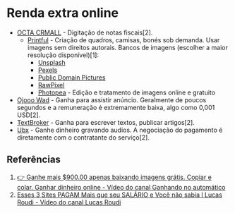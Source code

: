 # Renda extra online

- [OCTA CRMALL](https://octa.crmall.com/) - Digitação de notas fiscais[2].
  - [Printful](https://www.printful.com/br) - Criação de quadros, camisas, bonés sob demanda. Usar imagens sem direitos autorais. Bancos de imagens (escolher a maior resolução disponível)[1]:
    - [Unsplash](https://unsplash.com/)
    - [Pexels](https://www.pexels.com/pt-br/)
    - [Public Domain Pictures](https://www.publicdomainpictures.net/en/)
    - [RawPixel](https://www.rawpixel.com/public-domain)
    - [Photopea](https://www.photopea.com/) - Edição e tratamento de imagens online e gratuito
- [Ojooo Wad](https://wad.ojooo.com/) - Ganha para assistir anúncio. Geralmente de poucos segundos e a remuneração é extremamente baixa, algo como 0,001 USD[2].
- [TextBroker](https://www.textbroker.com.br/condicao-de-remuneracao-para-autores) - Ganha para escrever textos, publicar artigos[2].
- [Ubx](https://ubx.ubook.com/) - Ganhe dinheiro gravando audios. A negociação do pagamento é diretamente com o contratante do serviço[2].



## Referências

1. [👉 Ganhe mais $900.00 apenas baixando imagens grátis. Copiar e colar. Ganhar dinheiro online - Vídeo do canal Ganhando no automático](https://youtu.be/Lbiops7ek3I)
2. [Esses 3 Sites PAGAM Mais que seu SALÁRIO e Você não sabia l Lucas Roudi - Vídeo do canal Lucas Roudi](https://youtu.be/hxBtTaDInbY)